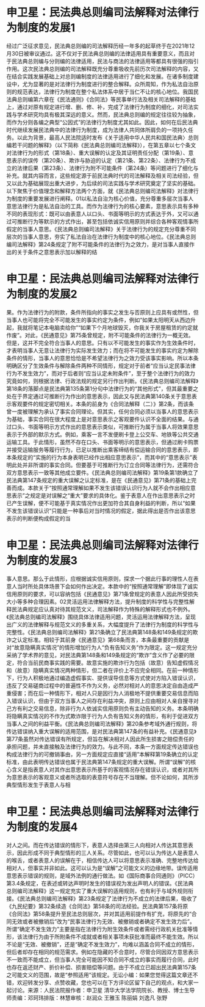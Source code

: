 # 申卫星：民法典总则编司法解释对法律行为制度的发展1

经过广泛征求意见，民法典总则编的司法解释历经一年多的起草终于在2021年12月30日被审议通过。这不仅对于民法典总则编的法律适用具有重要意义，而且对于民法典总则编与分则编的法律适用，民法与商法的法律适用等都具有很强的指引作用。这次民法典总则编的司法解释既充分尊重吸收先前历次司法解释的内容，又在结合实践发展基础上对总则编制度的法律适用进行了细化和发展。在诸多制度建设中，尤为显著的是对法律行为制度进行的整合解释。众所周知，作为私法自治原则的规范表达，法律行为制度在整个私法体系中居于当仁不让的核心地位。我国民法典总则编第六章在《民法通则》《合同法》等民事单行法及相关司法解释的基础上，通过对原有规定进行增、删、修、补，完成了法律行为制度的细化，对司法实践与学术研究均具有极其深远的意义。然而，民法典总则编的规定往往较为抽象，而作为分则各编之典型“公因式”的法律行为制度尤其如此。因此，如何在后民法典时代继续发展民法典中的法律行为制度，成为法律人共同体所肩负的一项持久任务。以此为背景，最高人民法院适时发布《关于适用中华人民共和国民法典〉总则编若干问题的解释》（以下简称《民法典总则编司法解释》），在第五章以七个条文对法律行为的形式（第18条）、重大误解的认定及其证明责任分配（第19条）、意思表示的误传（第20条）、欺诈与胁迫的认定（第21条、第22条）、法律行为不成立的法律后果（第23条）、法律行为附不可能条件（第24条）等问题进行了细化与补充。就其内容而言，这些规定源于前民法典时代的司法解释及相关司法经验，但又以此为基础展现出重大进步，为后续的司法实践与学术研究奠定了坚实的基础。以下聚焦于价值理念和解释方法两个方面，就《民法典总则编司法解释》对法律行为制度的重要发展进行阐释。01以私法自治为核心价值，充分尊重多层次当事人意思法律行为是私法自治的工具。而作为法律行为的核心要素，意思表示具有多种不同的表现形式：既可以由表意人以口头、书面等明示的方式表达于外，又可以通过可推断行为等默示的方式作出，甚至包括依诚实信用原则并综合各种客观情事所假定的当事人意思。《民法典总则编司法解释》关于法律行为的规定充分尊重不同层次的当事人意思，夯实了私法自治在法律行为制度中的核心地位。《民法典总则编司法解释》第24条规定了附不可能条件的法律行为之效力，是对当事人直接作出的关于条件之意思表示加以解释的结

# 申卫星：民法典总则编司法解释对法律行为制度的发展2

果。作为法律行为的附款，条件所指向的事实之发生与否原则上应具有或然性，但当事人也可能将完全不可能发生的事实约定为条件，例如“如果太阳明天从西边升起，我就将笔记本电脑卖给你”“如果下个月地球毁灭，你我关于房屋租赁的约定就作废”。对此，《民通意见》第75条曾规定，附不可能条件的法律行为一概无效。但是，这并不完全符合当事人的意思。只有以不可能发生的事实作为生效条件时，才表明当事人无意让法律行为实际发生效力；而在将不可能发生的事实约定为解除条件的情形，当事人的意思恰恰是不希望法律行为之效力受该事实影响。所以本条明确区分了生效条件与解除条件两种不同情形，规定对于前者“应当认定民事法律行为不发生效力”，而对于后者则“应当认定未附条件”，至于整个法律行为的效力究竟如何，则根据法律、行政法规的规定另行作出判断。《民法典总则编司法解释》第18条的落脚点是民法典第135条第1分句中法律行为的“其他形式”，但其最重要之处在于界定通过可推断行为作出的意思表示，因此又与民法典第140条关于意思表示客观要件的规定密切相关。本条的前身为《合同法解释（二）》第2条，而该条曾一度被理解为承认了事实合同理论。但其实，任何合同必须以当事人的意思表示为基础，事实合同在很大程度上是对意思表示之客观要件认识不全面的结果。与通过口头、书面等明示方式作出的意思表示类似，可推断行为属于当事人将效果意思表示于外部的默示方式。例如，乘客一言不发便刷卡登上公交车、地铁等公共交通运输工具。于此情形，虽然不存在口头、书面等明示的意思表示，但通过刷卡购票并接受运输服务等履行行为，已足以推断出乘客缔结有偿运输合同的意思表示，即本条规定的“实施的行为本身表明已经作出相应意思表示”，而其中的“意思表示”表明此处并非所谓的事实合同。但要基于可推断行为订立合同等法律行为，还需符合双方意思表示一致等其他成立要件。《民法典总则编司法解释》第19条第1款确立了民法典第147条规定的重大误解之认定标准，是在《民通意见》第71条的基础上完善而成。本款关于“按照通常理解如果不发生该错误认识行为人就不会作出相应意思表示”之规定是对误解之“重大”要求的具体化。鉴于表意人在作出意思表示之时已产生误解，便不可能基于真实情况作出更加符合其自身利益的判断，所以“如果不发生该错误认识”只能是一种事后对当时情况的假定，据此得出是否作出该意思表示的判断便构成假定的当

# 申卫星：民法典总则编司法解释对法律行为制度的发展3

事人意思。那么于此情形，应根据诚实信用原则，探求一个据此行事的理性人在表意人当时所处具体场景下会如何作出决定。本款中的“按照通常理解”即体现了诚实信用原则的要求，可以容纳包括《民通意见》第71条曾规定的表意人因此所受损失大小等多种合理因素。02灵活运用法律解释方法，提升制度的科学性与完整性解释民法典规定应认真对待其规范文义，司法解释作为特殊的解释形式也不例外。《民法典总则编司法解释》围绕具体法律适用问题，灵活运用法律解释方法，呈现出广义的法律解释与规范文义的多重关系，大幅度提升了法律行为制度的科学性与完整性。《民法典总则编司法解释》第21条确立了民法典第148条和149条规定的欺诈之认定标准。相较于其前身《民通意见》第68条而言，本条最重要的贡献是对“故意隐瞒真实情况”的情形增加行为人“负有告知义务”作为限定。这一规定充分采纳了学术界的意见，对民法典第148条和149条规定的“欺诈”含义作了必要的限定，符合当前民商事实践的需要。故意实施的欺诈行为包括（故意）告知虚假情况和（故意）隐瞒真实情况两种情形，但二者在评价上不应完全相同。在前一种情形下，行为人积极地通过编造虚假事实、提供误导信息等方式使对方陷入错误认识，违反了交易磋商过程中的普遍性不作为义务，必然对相对人的意思决定自由造成严重侵害；而在后一种情形下，相对人只是因行为人消极地不提供重要交易信息而陷入错误认识，但由于双方当事人之间存在利益冲突，原则上应由相对人亲自搜寻对己方有利之交易信息，除非行为人依诚实信用原则负有主动告知的义务。本条明确将隐瞒真实情况的不作为式欺诈限于行为人负有告知义务的情形，有利于促进双方当事人之间的利益平衡。《民法典总则编司法解释》第20条参考域外通行规则，将传达错误纳入重大误解的适用范围，是对民法典第147条的有益补充。《民通意见》第77条虽然对传达错误有所规定，但旨在解决相对人因此所生损害之赔偿责任的承担问题，并未直接触及法律行为的效力。与此不同，本条一方面规定传达错误也构成法律行为的可撤销事由，另一方面规定应直接“适用”本解释第19条确立的认定标准，由此表明传达错误也属于民法典第147条规定的重大误解。所谓“误解”的核心含义是指表意人对其作出意思表示所基于的客观情况存在错误认识，或者对其所为意思表示的客观意义或者所选取的表意符号存在不当理解。但不论如何，其所涉典型情形发生于表意人与相

# 申卫星：民法典总则编司法解释对法律行为制度的发展4

对人之间。而在传达错误的情形下，表意人选择由第三人向相对人传达其意思表示，因此形成不同于典型情形的三人关系。尽管如此，也可以认为传达人是表意人的喉舌，或者表意人的误解在于，相信传达人可以将意思表示准确、完整地传达给相对人，但事实并非如此。这可以认为是“误解”之可能文义的边缘地带。误传适用意思表示错误的规则，是域外法例的通行做法。如《国际商事合同通则》（PICC）第3.4条规定，在表述或转达声明时发生的错误视为发出声明人的错误。《民法典总则编司法解释》这一规定充实了重大误解的适用规则，也有利于与域外规则衔接。《民法典总则编司法解释》第23条规定了法律行为不成立的法律后果，吸收了《九民纪要》第32条续造《合同法》第58条的司法经验。民法典第157条将原《合同法》第58条提升至民法总则层次，并对其适用前提作有扩充，将原先的“合同无效或者被撤销后”改为“民事法律行为无效、被撤销或者确定不发生效力后”。所谓“确定不发生效力”主要是指在法律行为附生效条件或者需经行政机关批准等情形，该法律行为由于所附条件不成就或者相关事项未获批准而最终不能生效。所以不论是“无效、被撤销”，还是“确定不发生效力”，均难以涵盖合同不成立的情形，但后者却存在相同的规范需求。例如在隐藏的不合意时，尽管合同因双方意思表示不一致而不能成立，但当事人完全可能因不知合同不成立的事实而履行合同，此时也存在返还财产、折价补偿、损害赔偿等问题。由于不成立已超出民法典第157条之可能文义的范围，故是“参照适用”该规定。无讼小编：如果您觉得这篇文章还不错，欢迎转发分享、点赞收藏，您也可以在下方评论区留下自己的观点，和大家一起讨论。来源：人民法院报作者：申卫星 清华大学法学院院长、教授、博士生导师责编：邓珂玮排版：林慧审核：赵润众 王雅玉 陈丽娟 刘逸凡 张野

